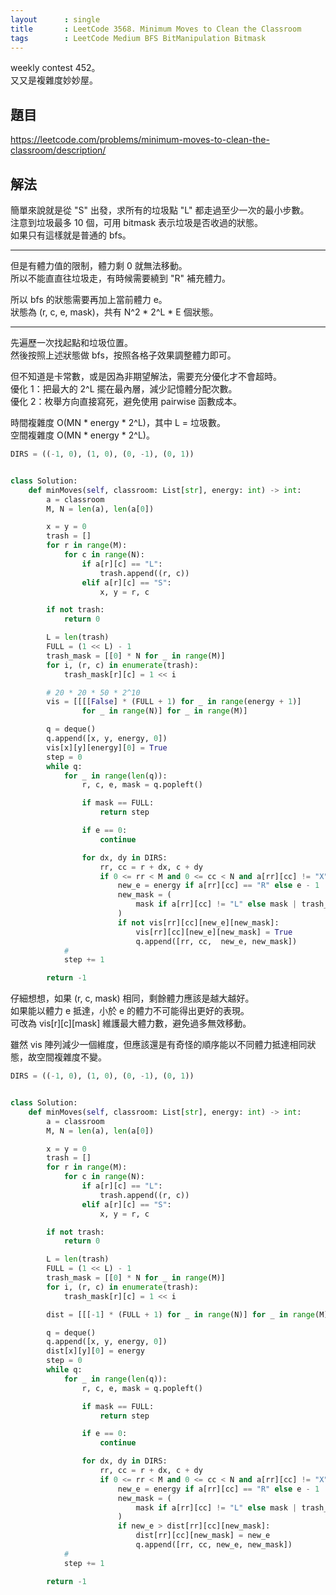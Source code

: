 ```yaml
---
layout      : single
title       : LeetCode 3568. Minimum Moves to Clean the Classroom
tags        : LeetCode Medium BFS BitManipulation Bitmask
---
```

weekly contest 452。  
又又是複雜度妙妙屋。  

## 題目

<https://leetcode.com/problems/minimum-moves-to-clean-the-classroom/description/>

## 解法

簡單來說就是從 "S" 出發，求所有的垃圾點 "L" 都走過至少一次的最小步數。  
注意到垃圾最多 10 個，可用 bitmask 表示垃圾是否收過的狀態。  
如果只有這樣就是普通的 bfs。  

---

但是有體力值的限制，體力剩 0 就無法移動。  
所以不能直直往垃圾走，有時候需要繞到 "R" 補充體力。  

所以 bfs 的狀態需要再加上當前體力 e。  
狀態為 (r, c, e, mask)，共有 N^2 \* 2^L \* E 個狀態。  

---

先遍歷一次找起點和垃圾位置。  
然後按照上述狀態做 bfs，按照各格子效果調整體力即可。  

但不知道是卡常數，或是因為非期望解法，需要充分優化才不會超時。  
優化 1：把最大的 2^L 擺在最內層，減少記憶體分配次數。  
優化 2：枚舉方向直接寫死，避免使用 pairwise 函數成本。  

時間複雜度 O(MN \* energy \* 2^L)，其中 L = 垃圾數。  
空間複雜度 O(MN \* energy \* 2^L)。  

```python
DIRS = ((-1, 0), (1, 0), (0, -1), (0, 1))


class Solution:
    def minMoves(self, classroom: List[str], energy: int) -> int:
        a = classroom
        M, N = len(a), len(a[0])

        x = y = 0
        trash = []
        for r in range(M):
            for c in range(N):
                if a[r][c] == "L":
                    trash.append((r, c))
                elif a[r][c] == "S":
                    x, y = r, c

        if not trash:
            return 0

        L = len(trash)
        FULL = (1 << L) - 1
        trash_mask = [[0] * N for _ in range(M)]
        for i, (r, c) in enumerate(trash):
            trash_mask[r][c] = 1 << i

        # 20 * 20 * 50 * 2^10
        vis = [[[[False] * (FULL + 1) for _ in range(energy + 1)]
                for _ in range(N)] for _ in range(M)]

        q = deque()
        q.append([x, y, energy, 0])
        vis[x][y][energy][0] = True
        step = 0
        while q:
            for _ in range(len(q)):
                r, c, e, mask = q.popleft()

                if mask == FULL:
                    return step

                if e == 0:
                    continue

                for dx, dy in DIRS:
                    rr, cc = r + dx, c + dy
                    if 0 <= rr < M and 0 <= cc < N and a[rr][cc] != "X":
                        new_e = energy if a[rr][cc] == "R" else e - 1
                        new_mask = (
                            mask if a[rr][cc] != "L" else mask | trash_mask[rr][cc]
                        )
                        if not vis[rr][cc][new_e][new_mask]:
                            vis[rr][cc][new_e][new_mask] = True
                            q.append([rr, cc,  new_e, new_mask])
            #
            step += 1

        return -1
```

仔細想想，如果 (r, c, mask) 相同，剩餘體力應該是越大越好。  
如果能以體力 e 抵達，小於 e 的體力不可能得出更好的表現。  
可改為 vis[r][c][mask] 維護最大體力數，避免過多無效移動。  

雖然 vis 陣列減少一個維度，但應該還是有奇怪的順序能以不同體力抵達相同狀態，故空間複雜度不變。  

```python
DIRS = ((-1, 0), (1, 0), (0, -1), (0, 1))


class Solution:
    def minMoves(self, classroom: List[str], energy: int) -> int:
        a = classroom
        M, N = len(a), len(a[0])

        x = y = 0
        trash = []
        for r in range(M):
            for c in range(N):
                if a[r][c] == "L":
                    trash.append((r, c))
                elif a[r][c] == "S":
                    x, y = r, c

        if not trash:
            return 0

        L = len(trash)
        FULL = (1 << L) - 1
        trash_mask = [[0] * N for _ in range(M)]
        for i, (r, c) in enumerate(trash):
            trash_mask[r][c] = 1 << i

        dist = [[[-1] * (FULL + 1) for _ in range(N)] for _ in range(M)]

        q = deque()
        q.append([x, y, energy, 0])
        dist[x][y][0] = energy
        step = 0
        while q:
            for _ in range(len(q)):
                r, c, e, mask = q.popleft()

                if mask == FULL:
                    return step

                if e == 0:
                    continue

                for dx, dy in DIRS:
                    rr, cc = r + dx, c + dy
                    if 0 <= rr < M and 0 <= cc < N and a[rr][cc] != "X":
                        new_e = energy if a[rr][cc] == "R" else e - 1
                        new_mask = (
                            mask if a[rr][cc] != "L" else mask | trash_mask[rr][cc]
                        )
                        if new_e > dist[rr][cc][new_mask]:
                            dist[rr][cc][new_mask] = new_e
                            q.append([rr, cc, new_e, new_mask])
            #
            step += 1

        return -1
```
